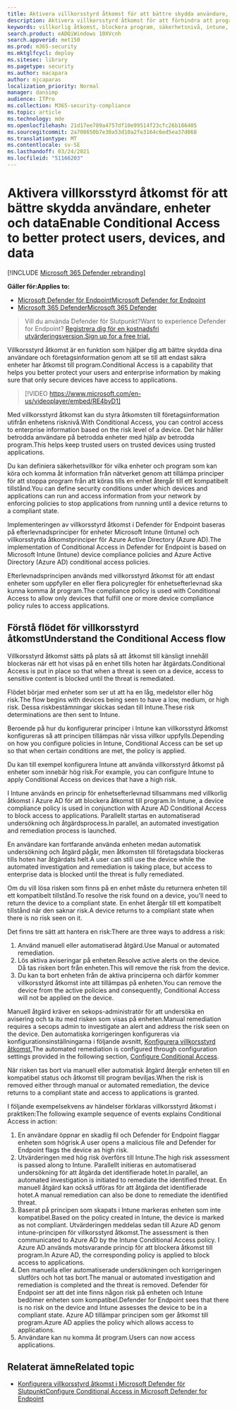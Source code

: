 ```yaml
---
title: Aktivera villkorsstyrd åtkomst för att bättre skydda användare, enheter och data
description: Aktivera villkorsstyrd åtkomst för att förhindra att program körs om en enhet anses vara riskabel och ett program bedöms vara icke-kompatibelt.
keywords: villkorlig åtkomst, blockera program, säkerhetsnivå, intune,
search.product: eADQiWindows 10XVcnh
search.appverid: met150
ms.prod: m365-security
ms.mktglfcycl: deploy
ms.sitesec: library
ms.pagetype: security
ms.author: macapara
author: mjcaparas
localization_priority: Normal
manager: dansimp
audience: ITPro
ms.collection: M365-security-compliance
ms.topic: article
ms.technology: mde
ms.openlocfilehash: 21d17ee789a4757df10e99514f23cfc26b186405
ms.sourcegitcommit: 2a708650b7e30a53d10a2fe3164c6ed5ea37d868
ms.translationtype: MT
ms.contentlocale: sv-SE
ms.lasthandoff: 03/24/2021
ms.locfileid: "51166203"
---
```

# <a name="enable-conditional-access-to-better-protect-users-devices-and-data"></a><span data-ttu-id="be71d-104">Aktivera villkorsstyrd åtkomst för att bättre skydda användare, enheter och data</span><span class="sxs-lookup"><span data-stu-id="be71d-104">Enable Conditional Access to better protect users, devices, and data</span></span> 

[!INCLUDE [Microsoft 365 Defender rebranding](../../includes/microsoft-defender.md)]

<span data-ttu-id="be71d-105">**Gäller för:**</span><span class="sxs-lookup"><span data-stu-id="be71d-105">**Applies to:**</span></span>
- [<span data-ttu-id="be71d-106">Microsoft Defender för Endpoint</span><span class="sxs-lookup"><span data-stu-id="be71d-106">Microsoft Defender for Endpoint</span></span>](https://go.microsoft.com/fwlink/p/?linkid=2154037)
- [<span data-ttu-id="be71d-107">Microsoft 365 Defender</span><span class="sxs-lookup"><span data-stu-id="be71d-107">Microsoft 365 Defender</span></span>](https://go.microsoft.com/fwlink/?linkid=2118804)

><span data-ttu-id="be71d-108">Vill du använda Defender för Slutpunkt?</span><span class="sxs-lookup"><span data-stu-id="be71d-108">Want to experience Defender for Endpoint?</span></span> [<span data-ttu-id="be71d-109">Registrera dig för en kostnadsfri utvärderingsversion.</span><span class="sxs-lookup"><span data-stu-id="be71d-109">Sign up for a free trial.</span></span>](https://www.microsoft.com/microsoft-365/windows/microsoft-defender-atp?ocid=docs-wdatp-conditionalaccess-abovefoldlink)

<span data-ttu-id="be71d-110">Villkorsstyrd åtkomst är en funktion som hjälper dig att bättre skydda dina användare och företagsinformation genom att se till att endast säkra enheter har åtkomst till program.</span><span class="sxs-lookup"><span data-stu-id="be71d-110">Conditional Access is a capability that helps you better protect your users and enterprise information by making sure that only secure devices have access to applications.</span></span>

> [!VIDEO https://www.microsoft.com/en-us/videoplayer/embed/RE4byD1]

<span data-ttu-id="be71d-111">Med villkorsstyrd åtkomst kan du styra åtkomsten till företagsinformation utifrån enhetens risknivå.</span><span class="sxs-lookup"><span data-stu-id="be71d-111">With Conditional Access, you can control access to enterprise information based on the risk level of a device.</span></span> <span data-ttu-id="be71d-112">Det här håller betrodda användare på betrodda enheter med hjälp av betrodda program.</span><span class="sxs-lookup"><span data-stu-id="be71d-112">This helps keep trusted users on trusted devices using trusted applications.</span></span>

<span data-ttu-id="be71d-113">Du kan definiera säkerhetsvillkor för vilka enheter och program som kan köra och komma åt information från nätverket genom att tillämpa principer för att stoppa program från att köras tills en enhet återgår till ett kompatibelt tillstånd.</span><span class="sxs-lookup"><span data-stu-id="be71d-113">You can define security conditions under which devices and applications can run and access information from your network by enforcing policies to stop applications from running until a device returns to a compliant state.</span></span> 

<span data-ttu-id="be71d-114">Implementeringen av villkorsstyrd åtkomst i Defender för Endpoint baseras på efterlevnadsprinciper för enheter Microsoft Intune (Intune) och villkorsstyrda åtkomstprinciper för Azure Active Directory (Azure AD).</span><span class="sxs-lookup"><span data-stu-id="be71d-114">The implementation of Conditional Access in Defender for Endpoint is based on Microsoft Intune (Intune) device compliance policies and Azure Active Directory (Azure AD) conditional access policies.</span></span> 

<span data-ttu-id="be71d-115">Efterlevnadsprincipen används med villkorsstyrd åtkomst för att endast enheter som uppfyller en eller flera policyregler för enhetsefterlevnad ska kunna komma åt program.</span><span class="sxs-lookup"><span data-stu-id="be71d-115">The compliance policy is used with Conditional Access to allow only devices that fulfill one or more device compliance policy rules to access applications.</span></span> 

## <a name="understand-the-conditional-access-flow"></a><span data-ttu-id="be71d-116">Förstå flödet för villkorsstyrd åtkomst</span><span class="sxs-lookup"><span data-stu-id="be71d-116">Understand the Conditional Access flow</span></span>
<span data-ttu-id="be71d-117">Villkorsstyrd åtkomst sätts på plats så att åtkomst till känsligt innehåll blockeras när ett hot visas på en enhet tills hoten har åtgärdats.</span><span class="sxs-lookup"><span data-stu-id="be71d-117">Conditional Access is put in place so that when a threat is seen on a device, access to sensitive content is blocked until the threat is remediated.</span></span> 

<span data-ttu-id="be71d-118">Flödet börjar med enheter som ser ut att ha en låg, medelstor eller hög risk.</span><span class="sxs-lookup"><span data-stu-id="be71d-118">The flow begins with devices being seen to have a low, medium, or high risk.</span></span> <span data-ttu-id="be71d-119">Dessa riskbestämningar skickas sedan till Intune.</span><span class="sxs-lookup"><span data-stu-id="be71d-119">These risk determinations are then sent to Intune.</span></span> 

<span data-ttu-id="be71d-120">Beroende på hur du konfigurerar principer i Intune kan villkorsstyrd åtkomst konfigureras så att principen tillämpas när vissa villkor uppfylls.</span><span class="sxs-lookup"><span data-stu-id="be71d-120">Depending on how you configure policies in Intune, Conditional Access can be set up so that when certain conditions are met, the policy is applied.</span></span>

<span data-ttu-id="be71d-121">Du kan till exempel konfigurera Intune att använda villkorsstyrd åtkomst på enheter som innebär hög risk.</span><span class="sxs-lookup"><span data-stu-id="be71d-121">For example, you can configure Intune to apply Conditional Access on devices that have a high risk.</span></span>

<span data-ttu-id="be71d-122">I Intune används en princip för enhetsefterlevnad tillsammans med villkorlig åtkomst i Azure AD för att blockera åtkomst till program.</span><span class="sxs-lookup"><span data-stu-id="be71d-122">In Intune, a device compliance policy is used in conjunction with Azure AD Conditional Access to block access to applications.</span></span> <span data-ttu-id="be71d-123">Parallellt startas en automatiserad undersökning och åtgärdsprocess.</span><span class="sxs-lookup"><span data-stu-id="be71d-123">In parallel, an automated investigation and remediation process is launched.</span></span>

 <span data-ttu-id="be71d-124">En användare kan fortfarande använda enheten medan automatisk undersökning och åtgärd pågår, men åtkomsten till företagsdata blockeras tills hoten har åtgärdats helt.</span><span class="sxs-lookup"><span data-stu-id="be71d-124">A user can still use the device while the automated investigation and remediation is taking place, but access to enterprise data is blocked until the threat is fully remediated.</span></span> 

<span data-ttu-id="be71d-125">Om du vill lösa risken som finns på en enhet måste du returnera enheten till ett kompatibelt tillstånd.</span><span class="sxs-lookup"><span data-stu-id="be71d-125">To resolve the risk found on a device, you'll need to return the device to a compliant state.</span></span> <span data-ttu-id="be71d-126">En enhet återgår till ett kompatibelt tillstånd när den saknar risk.</span><span class="sxs-lookup"><span data-stu-id="be71d-126">A device returns to a compliant state when there is no risk seen on it.</span></span> 

<span data-ttu-id="be71d-127">Det finns tre sätt att hantera en risk:</span><span class="sxs-lookup"><span data-stu-id="be71d-127">There are three ways to address a risk:</span></span>
1. <span data-ttu-id="be71d-128">Använd manuell eller automatiserad åtgärd.</span><span class="sxs-lookup"><span data-stu-id="be71d-128">Use Manual or automated remediation.</span></span>
2. <span data-ttu-id="be71d-129">Lös aktiva aviseringar på enheten.</span><span class="sxs-lookup"><span data-stu-id="be71d-129">Resolve active alerts on the device.</span></span> <span data-ttu-id="be71d-130">Då tas risken bort från enheten.</span><span class="sxs-lookup"><span data-stu-id="be71d-130">This will remove the risk from the device.</span></span>
3. <span data-ttu-id="be71d-131">Du kan ta bort enheten från de aktiva principerna och därför kommer villkorsstyrd åtkomst inte att tillämpas på enheten.</span><span class="sxs-lookup"><span data-stu-id="be71d-131">You can remove the device from the active policies and consequently, Conditional Access will not be applied on the device.</span></span> 

<span data-ttu-id="be71d-132">Manuell åtgärd kräver en sekops-administratör för att undersöka en avisering och ta itu med risken som visas på enheten.</span><span class="sxs-lookup"><span data-stu-id="be71d-132">Manual remediation requires a secops admin to investigate an alert and address the risk seen on the device.</span></span> <span data-ttu-id="be71d-133">Den automatiska korrigeringen konfigureras via konfigurationsinställningarna i följande avsnitt, [Konfigurera villkorsstyrd åtkomst.](configure-conditional-access.md)</span><span class="sxs-lookup"><span data-stu-id="be71d-133">The automated remediation is configured through configuration settings provided in the following section, [Configure Conditional Access](configure-conditional-access.md).</span></span>

<span data-ttu-id="be71d-134">När risken tas bort via manuell eller automatisk åtgärd återgår enheten till en kompatibel status och åtkomst till program beviljas.</span><span class="sxs-lookup"><span data-stu-id="be71d-134">When the risk is removed either through manual or automated remediation, the device returns to a compliant state and access to applications is granted.</span></span>

<span data-ttu-id="be71d-135">I följande exempelsekvens av händelser förklaras villkorsstyrd åtkomst i praktiken:</span><span class="sxs-lookup"><span data-stu-id="be71d-135">The following example sequence of events explains Conditional Access in action:</span></span>

1. <span data-ttu-id="be71d-136">En användare öppnar en skadlig fil och Defender för Endpoint flaggar enheten som högrisk.</span><span class="sxs-lookup"><span data-stu-id="be71d-136">A user opens a malicious file and Defender for Endpoint flags the device as high risk.</span></span>
2. <span data-ttu-id="be71d-137">Utvärderingen med hög risk överförs till Intune.</span><span class="sxs-lookup"><span data-stu-id="be71d-137">The high risk assessment is passed along to Intune.</span></span> <span data-ttu-id="be71d-138">Parallellt initieras en automatiserad undersökning för att åtgärda det identifierade hotet.</span><span class="sxs-lookup"><span data-stu-id="be71d-138">In parallel, an automated investigation is initiated to remediate the identified threat.</span></span> <span data-ttu-id="be71d-139">En manuell åtgärd kan också utföras för att åtgärda det identifierade hotet.</span><span class="sxs-lookup"><span data-stu-id="be71d-139">A manual remediation can also be done to remediate the identified threat.</span></span>
3. <span data-ttu-id="be71d-140">Baserat på principen som skapats i Intune markeras enheten som inte kompatibel.</span><span class="sxs-lookup"><span data-stu-id="be71d-140">Based on the policy created in Intune, the device is marked as not compliant.</span></span> <span data-ttu-id="be71d-141">Utvärderingen meddelas sedan till Azure AD genom intune-principen för villkorsstyrd åtkomst.</span><span class="sxs-lookup"><span data-stu-id="be71d-141">The assessment is then communicated to Azure AD by the Intune Conditional Access policy.</span></span> <span data-ttu-id="be71d-142">I Azure AD används motsvarande princip för att blockera åtkomst till program.</span><span class="sxs-lookup"><span data-stu-id="be71d-142">In Azure AD, the corresponding policy is applied to block access to applications.</span></span>
4. <span data-ttu-id="be71d-143">Den manuella eller automatiserade undersökningen och korrigeringen slutförs och hot tas bort.</span><span class="sxs-lookup"><span data-stu-id="be71d-143">The manual or automated investigation and remediation is completed and the threat is removed.</span></span> <span data-ttu-id="be71d-144">Defender för Endpoint ser att det inte finns någon risk på enheten och Intune bedömer enheten som kompatibel.</span><span class="sxs-lookup"><span data-stu-id="be71d-144">Defender for Endpoint sees that there is no risk on the device and Intune assesses the device to be in a compliant state.</span></span> <span data-ttu-id="be71d-145">Azure AD tillämpar principen som ger åtkomst till program.</span><span class="sxs-lookup"><span data-stu-id="be71d-145">Azure AD applies the policy which allows access to applications.</span></span>
5. <span data-ttu-id="be71d-146">Användare kan nu komma åt program.</span><span class="sxs-lookup"><span data-stu-id="be71d-146">Users can now access applications.</span></span>

 
## <a name="related-topic"></a><span data-ttu-id="be71d-147">Relaterat ämne</span><span class="sxs-lookup"><span data-stu-id="be71d-147">Related topic</span></span>
- [<span data-ttu-id="be71d-148">Konfigurera villkorsstyrd åtkomst i Microsoft Defender för Slutpunkt</span><span class="sxs-lookup"><span data-stu-id="be71d-148">Configure Conditional Access in Microsoft Defender for Endpoint</span></span>](configure-conditional-access.md)
